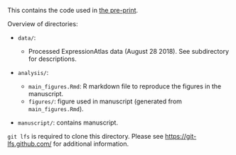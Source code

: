 This contains the code used in [the pre-print](TODO).

Overview of directories:

- `data/`:
    - Processed ExpressionAtlas data (August 28 2018). See subdirectory for descriptions.
    
- `analysis/`:
    - `main_figures.Rmd`: R markdown file to reproduce the figures in the manuscript.
    - `figures/`: figure used in manuscript (generated from `main_figures.Rmd`).
    
- `manuscript/`: contains manuscript.
    

`git lfs` is required to clone this directory. Please see https://git-lfs.github.com/ for additional information.